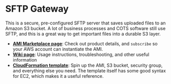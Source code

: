 # SFTP Gateway

This is a secure, pre-configured SFTP server that saves uploaded files to an Amazon S3 bucket. A lot of business processes and COTS software still use SFTP, and this is a great way to get important files into a durable S3 layer.

* **[AMI Marketplace page](https://aws.amazon.com/marketplace/pp/B072M8VY8M?qid=1506098175364&sr=0-1&ref_=srh_res_product_title)**: Check out product details, and `subscribe` so your AWS account can instantiate the AMI.
* **[Wiki page](https://bitbucket.org/thorntechnologies/sftpgateway-public/wiki/Home)**: Usage instructions, troubleshooting, and other useful information
* **[CloudFormation template](https://s3.amazonaws.com/thorntech-public-documents/cf-templates/SFTPGateway.cf)**: Spin up the AMI, S3 bucket, security group, and everything else you need. The template itself has some good syntax for EC2, which makes it a useful reference.
